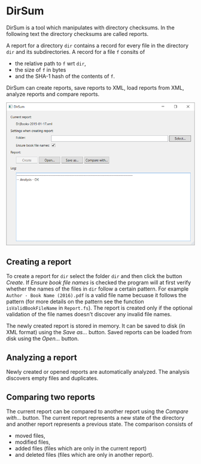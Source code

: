 
# DirSum

DirSum is a tool which manipulates with directory checksums.
In the following text the directory checksums are called reports.

A report for a directory `dir` contains a record for every
file in the directory `dir` and its subdirectories.
A record for a file `f` consits of

- the relative path to `f` wrt `dir`,
- the size of `f` in bytes
- and the SHA-1 hash of the contents of `f`.

DirSum can create reports, save reports to XML, load reports from XML,
analyze reports and compare reports.

![DirSum screenshot.](doc/DirSum.png)

## Creating a report

To create a report for `dir` select the folder `dir` and then click
the button *Create*. If *Ensure book file names* is checked
the program will at first verify whether the names of the files
in `dir` follow a certain pattern. For example
`Author - Book Name (2016).pdf` is a valid file name
becuase it follows the pattern (for more details on the pattern
see the function `isValidBookFileName` in `Report.fs`).
The report is created only if the optional validation of the file
names doesn't discover any invalid file names.

The newly created report is stored in memory. It can be saved to disk
(in XML format) using the *Save as…* button.
Saved reports can be loaded from disk using the *Open…* button.

## Analyzing a report

Newly created or opened reports are automatically
analyzed. The analysis discovers empty files and duplicates.

## Comparing two reports

The current report can be compared to another report using
the *Compare with…* button. The current report represents
a new state of the directory and another report represents
a previous state. The comparison consists of

- moved files,
- modified files,
- added files (files which are only in the current report)
- and deleted files (files which are only in another report).
